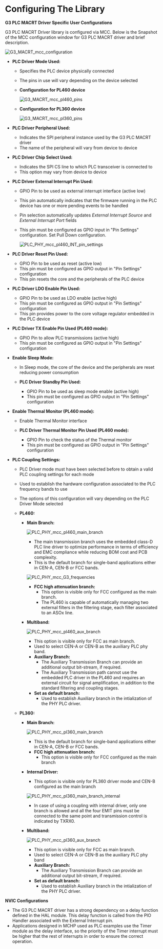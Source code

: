 # Configuring The Library

**G3 PLC MACRT Driver Specific User Configurations**

G3 PLC MACRT Driver library is configured via MCC. Below is the Snapshot of the MCC configuration window for G3 PLC MACRT driver and brief description.

![G3_MACRT_mcc_configuration](GUID-5FCDF91F-2AD4-4462-A76A-79F9D96C4C1B-low.png "G3 PLC MACRT Driver configuration options") 

- **PLC Driver Mode Used:**
    - Specifies the PLC device physically connected
    - The pins in use will vary depending on the device selected
    
    - **Configuration for PL460 device**
        
        ![G3_MACRT_mcc_pl460_pins](GUID-64043C7B-3D15-4D24-B172-439593EE42CF-low.png "PL460 configuration options") 

    - **Configuration for PL360 device**
        
        ![G3_MACRT_mcc_pl360_pins](GUID-2D506C7E-7D15-46C4-9AF0-13FCB8FABA6E-low.png "PL360 configuration options")

- **PLC Driver Peripheral Used:**
    - Indicates the SPI peripheral instance used by the G3 PLC MACRT driver
    - The name of the peripheral will vary from device to device

- **PLC Driver Chip Select Used:**
    - Indicates the SPI CS line to which PLC transceiver is connected to
    - This option may vary from device to device

- **PLC Driver External Interrupt Pin Used:**
    - GPIO Pin to be used as external interrupt interface (active low)
    - This pin automatically indicates that the firmware running in the PLC device has one or more pending events to be handled
    - Pin selection automatically updates *External Interrupt Source* and *External Interrupt Port* fields
    - This pin must be configured as GPIO input in "Pin Settings" configuration. Set Pull Down configuration.
    
        ![PLC_PHY_mcc_pl460_INT_pin_settings](GUID-793D702F-0AF1-4AE0-BB53-CBFAC90BEE73-low.png "PLC PIO Interrupt settings")

- **PLC Driver Reset Pin Used:**
    - GPIO Pin to be used as reset (active low)
    - This pin must be configured as GPIO output in "Pin Settings" configuration
    - This pin resets the core and the peripherals of the PLC device

- **PLC Driver LDO Enable Pin Used:**
    - GPIO Pin to be used as LDO enable (active high)
    - This pin must be configured as GPIO output in "Pin Settings" configuration
    - This pin provides power to the core voltage regulator embedded in the PLC device

- **PLC Driver TX Enable Pin Used (PL460 mode):**
    - GPIO Pin to allow PLC transmissions (active high)
    - This pin must be configured as GPIO output in "Pin Settings" configuration

- **Enable Sleep Mode:**
    - In Sleep mode, the core of the device and the peripherals are reset reducing power consumption

    - **PLC Driver Standby Pin Used:**
        - GPIO Pin to be used as sleep mode enable (active high)
        - This pin must be configured as GPIO output in "Pin Settings" configuration

- **Enable Thermal Monitor (PL460 mode):**
    - Enable Thermal Monitor interface

    - **PLC Driver Thermal Monitor Pin Used (PL460 mode):**
        - GPIO Pin to check the status of the Thermal monitor
        - This pin must be configured as GPIO output in "Pin Settings" configuration

- **PLC Coupling Settings:**
    - PLC Driver mode must have been selected before to obtain a valid PLC coupling settings for each mode
    - Used to establish the hardware configuration associated to the PLC frequency bands to use
    - The options of this configuration will vary depending on the PLC Driver Mode selected

    - **PL460:**
        - **Main Branch:**

            ![PLC_PHY_mcc_pl460_main_branch](GUID-3589B1EC-2383-4A38-BCDA-0CB041AA1A3A-low.png "PL460: Hardware blocks in a single band")
            - The main transmission branch uses the embedded class-D PLC line driver to optimize performance in terms of efficiency and EMC compliance while reducing BOM cost and PCB complexity.
            - This is the default branch for single-band applications either in CEN-A, CEN-B or FCC bands.
        
            ![PLC_PHY_mcc_G3_frequencies](GUID-9E828134-6FAF-401F-9600-8FA2993DB195-low.png "G3 frequency table")
                        

            - **FCC high attenuation branch:**
                - This option is visible only for FCC configured as the main branch.
                - The PL460 is capable of automatically managing two external filters in the filtering stage, each filter associated to an ASOx line.
        - **Multiband:**
            
            ![PLC_PHY_mcc_pl460_aux_branch](GUID-1E79F037-F4FF-4887-A496-1B4DB0EFC836-low.png "PL460: Hardware blocks in multiband")
            - This option is visible only for FCC as main branch.
            - Used to select CEN-A or CEN-B as the auxiliary PLC phy band.
            - **Auxiliary Branch:**
                - The Auxiliary Transmission Branch can provide an additional output bit-stream, if required.
                - The Auxiliary Transmission path cannot use the embedded PLC driver in the PL460 and requires an external circuit for signal amplification, in addition to the standard filtering and coupling stages.
            - **Set as default branch:**
                - Used to establish Auxiliary branch in the intialization of the PHY PLC driver.
    - **PL360:**
        - **Main Branch:**
        
            ![PLC_PHY_mcc_pl360_main_branch](GUID-384C8A79-E1C3-475B-BCF1-11DA9356AF8E-low.png "PL360: Hardware blocks in a single band with external coupling")
            - This is the default branch for single-band applications either in CEN-A, CEN-B or FCC bands.
            - **FCC high attenuation branch:**
                - This option is visible only for FCC configured as the main branch
        - **Internal Driver:**
            - This option is visible only for PL360 driver mode and CEN-B configured as the main branch
        
            ![PLC_PHY_mcc_pl360_main_branch_internal](GUID-7BF5CAFB-DBB5-49A4-87EE-B1270C94DB3C-low.png "PL360: Hardware blocks in a single band with internal coupling")

            - In case of using a coupling with internal driver, only one branch is allowed and all the four EMIT pins must be connected to the same point and transmission control is indicated by TXRX0.
        - **Multiband:**
        
            ![PLC_PHY_mcc_pl360_aux_branch](GUID-A567142A-D3B5-4DE6-866C-5D11768F98B9-low.png "PL360: Hardware blocks in multiband with external coupling")
            - This option is visible only for FCC as main branch.
            - Used to select CEN-A or CEN-B as the auxiliary PLC phy band
            - **Auxiliary Branch:**
                - The Auxiliary Transmission Branch can provide an additional output bit-stream, if required.
            - **Set as default branch:**
                - Used to establish Auxiliary branch in the intialization of the PHY PLC driver.


**NVIC Configurations**

- The G3 PLC MACRT driver has a strong dependency on a delay function defined in the HAL module. This delay function is called from the PIO Handler associated with the External Interrupt pin. 
- Applications designed in MCHP used as PLC examples use the Timer module as the delay interface, so the priority of the Timer interrupt must be higher that the rest of interrupts in order to ensure the correct operation.

